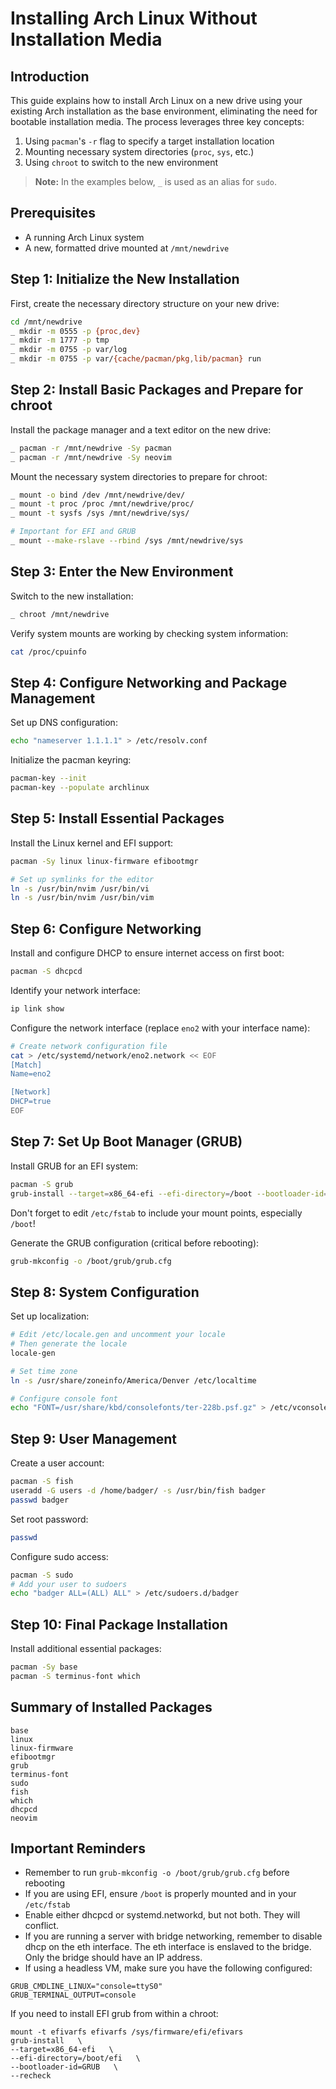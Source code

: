 # Installing Arch Linux Without Installation Media

## Introduction

This guide explains how to install Arch Linux on a new drive using your existing Arch installation as the base environment, eliminating the need for bootable installation media. The process leverages three key concepts:

1. Using `pacman`'s `-r` flag to specify a target installation location
2. Mounting necessary system directories (`proc`, `sys`, etc.)
3. Using `chroot` to switch to the new environment

> **Note:** In the examples below, `_` is used as an alias for `sudo`.

## Prerequisites

- A running Arch Linux system
- A new, formatted drive mounted at `/mnt/newdrive`

## Step 1: Initialize the New Installation

First, create the necessary directory structure on your new drive:

```bash
cd /mnt/newdrive
_ mkdir -m 0555 -p {proc,dev}
_ mkdir -m 1777 -p tmp
_ mkdir -m 0755 -p var/log
_ mkdir -m 0755 -p var/{cache/pacman/pkg,lib/pacman} run
```

## Step 2: Install Basic Packages and Prepare for chroot

Install the package manager and a text editor on the new drive:

```bash
_ pacman -r /mnt/newdrive -Sy pacman
_ pacman -r /mnt/newdrive -Sy neovim
```

Mount the necessary system directories to prepare for chroot:

```bash
_ mount -o bind /dev /mnt/newdrive/dev/
_ mount -t proc /proc /mnt/newdrive/proc/
_ mount -t sysfs /sys /mnt/newdrive/sys/

# Important for EFI and GRUB
_ mount --make-rslave --rbind /sys /mnt/newdrive/sys
```

## Step 3: Enter the New Environment

Switch to the new installation:

```bash
_ chroot /mnt/newdrive
```

Verify system mounts are working by checking system information:

```bash
cat /proc/cpuinfo
```

## Step 4: Configure Networking and Package Management

Set up DNS configuration:

```bash
echo "nameserver 1.1.1.1" > /etc/resolv.conf
```

Initialize the pacman keyring:

```bash
pacman-key --init
pacman-key --populate archlinux
```

## Step 5: Install Essential Packages

Install the Linux kernel and EFI support:

```bash
pacman -Sy linux linux-firmware efibootmgr

# Set up symlinks for the editor
ln -s /usr/bin/nvim /usr/bin/vi
ln -s /usr/bin/nvim /usr/bin/vim
```

## Step 6: Configure Networking

Install and configure DHCP to ensure internet access on first boot:

```bash
pacman -S dhcpcd
```

Identify your network interface:

```bash
ip link show
```

Configure the network interface (replace `eno2` with your interface name):

```bash
# Create network configuration file
cat > /etc/systemd/network/eno2.network << EOF
[Match]
Name=eno2

[Network]
DHCP=true
EOF
```

## Step 7: Set Up Boot Manager (GRUB)

Install GRUB for an EFI system:

```bash
pacman -S grub
grub-install --target=x86_64-efi --efi-directory=/boot --bootloader-id=arch-kde
```

Don't forget to edit `/etc/fstab` to include your mount points, especially `/boot`!

Generate the GRUB configuration (critical before rebooting):

```bash
grub-mkconfig -o /boot/grub/grub.cfg
```

## Step 8: System Configuration

Set up localization:

```bash
# Edit /etc/locale.gen and uncomment your locale
# Then generate the locale
locale-gen

# Set time zone
ln -s /usr/share/zoneinfo/America/Denver /etc/localtime

# Configure console font
echo "FONT=/usr/share/kbd/consolefonts/ter-228b.psf.gz" > /etc/vconsole.conf
```

## Step 9: User Management

Create a user account:

```bash
pacman -S fish
useradd -G users -d /home/badger/ -s /usr/bin/fish badger
passwd badger
```

Set root password:

```bash
passwd
```

Configure sudo access:

```bash
pacman -S sudo
# Add your user to sudoers
echo "badger ALL=(ALL) ALL" > /etc/sudoers.d/badger
```

## Step 10: Final Package Installation

Install additional essential packages:

```bash
pacman -Sy base
pacman -S terminus-font which
```

## Summary of Installed Packages

```
base
linux
linux-firmware
efibootmgr
grub
terminus-font
sudo
fish
which
dhcpcd
neovim
```

## Important Reminders

- Remember to run `grub-mkconfig -o /boot/grub/grub.cfg` before rebooting
- If you are using EFI, ensure `/boot` is properly mounted and in your `/etc/fstab`
- Enable either dhcpcd or systemd.networkd, but not both.  They will conflict.
- If you are running a server with bridge networking, remember to disable dhcp on the eth interface.  The eth interface is enslaved to the bridge.  Only the bridge should have an IP address.
- If using a headless VM, make sure you have the following configured:
```GRUB
GRUB_CMDLINE_LINUX="console=ttyS0"
GRUB_TERMINAL_OUTPUT=console
```
If you need to install EFI grub from within a chroot:
```
mount -t efivarfs efivarfs /sys/firmware/efi/efivars
grub-install   \
--target=x86_64-efi   \
--efi-directory=/boot/efi   \
--bootloader-id=GRUB   \
--recheck
```
